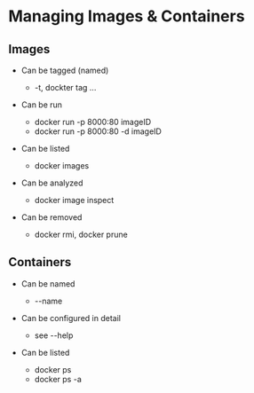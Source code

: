 # Managing Images & Containers

## Images

*  Can be tagged (named)
    * -t, dockter tag ...

* Can be run
    * docker run -p 8000:80 imageID
    * docker run -p 8000:80 -d imageID

* Can be listed
    * docker images

* Can be analyzed
    * docker image inspect


* Can be removed
    * docker rmi, docker prune


## Containers

* Can be named
    * --name

* Can be configured in detail
    * see --help

* Can be listed
    * docker ps
    * docker ps -a